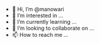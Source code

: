 - 👋 Hi, I’m @manowari
- 👀 I’m interested in ...
- 🌱 I’m currently learning ...
- 💞️ I’m looking to collaborate on ...
- 📫 How to reach me ...

<!---
manowari/manowari is a ✨ special ✨ repository because its `README.md` (this file) appears on your GitHub profile.
You can click the Preview link to take a look at your changes.
--->
